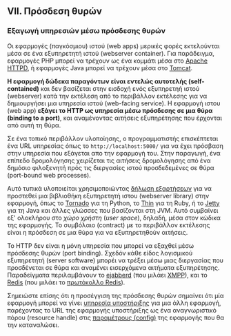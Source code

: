## VII. Πρόσδεση θυρών
### Εξαγωγή υπηρεσιών μέσω πρόσδεσης θυρών

Οι εφαρμογές (παγκόσμιου) ιστού (web apps) μερικές φορές εκτελούνται μέσα σε ένα εξυπηρετητή ιστού (webserver container).  Για παράδειγμα, εφαρμογές PHP μπορεί να τρέχουν ως ένα κομμάτι μέσα στο [Apache HTTPD](http://httpd.apache.org/), ή εφαρμογές Java μπορεί να τρέχουν μέσα στο [Tomcat](http://tomcat.apache.org/).

**Η εφαρμογή δώδεκα παραγόντων είναι εντελώς αυτοτελής (self-contained)** και δεν βασίζεται στην εισδοχή ενός εξυπηρετηή ιστού (webserver) κατά την εκτέλεση από το περιβάλλον εκτέλεσης για να δημιουργήσει μια υπηρεσία ιστού (web-facing service).  Η εφαρμογή ιστου (web app) **εξάγει το HTTP ως υπηρεσία μέσω πρόσδεσης σε μια θύρα (binding to a port)**, και αναμένοντας αιτήσεις εξυπηρέτησης που έρχονται από αυτή τη θύρα.

Σε ένα τοπικό περιβάλλον υλοποίησης, ο προγραμματιστής επισκέπτεται ένα URL υπηρεσίας όπως το `http://localhost:5000/` για να έχει πρόσβαση στην υπηρεσία που εξάγεται απο την εφαρμογή του.  Στην παραγωγή, ένα επίπεδο δρομολόγησης χειρίζεται τις αιτήσεις δρομολόγησης από ένα δημόσιο φιλοξενητή πρός τις διεργασίες ιστού προσδεδεμένες σε θύρα (port-bound web processes).

Αυτό τυπικά υλοποιείται χρησιμοποιώντας [δήλωση εξαρτήσεων](./dependencies) για να προστεθεί μια βιβλιοθήκη εξυπηρετητή ιστου (webserver library) στην εφαρμογή, όπως το [Tornado](http://www.tornadoweb.org/) για τη Python, το [Thin](https://github.com/macournoyer/thin) για τη Ruby, ή το [Jetty](http://www.eclipse.org/jetty/) για τη Java και άλλες γλώσσες που βασίζονται στη JVM.  Αυτό συμβαίνει εξ' ολοκλήρου στο *χώρο χρήστη* (*user space*), δηλαδή, μέσα στον κώδικα της εφαρμογής.  Το συμβόλαιο (contract) με το περιβάλλον εκτέλεσης είναι η πρόσδεση σε μια θύρα για να εξυπηρετηθούν αιτήσεις.

Το HTTP δεν είναι η μόνη υπηρεσία που μπορεί να εξαχθεί μέσω πρόσδεσης θυρών (port binding).  Σχεδόν κάθε είδος λογισμικού εξυπηρετητή (server software) μπορέι να τρέξει μέσω μιας διεργασίας που προσδένεται σε θύρα και αναμένει εισερχόμενα αιτήματα εξυπηρέτησης.  Παραδείγματα περιλαμβάνουν το [ejabberd](http://www.ejabberd.im/) (που μιλάει [XMPP](http://xmpp.org/)), και το [Redis](http://redis.io/) (που μιλάει το [πρωτόκολλο Redis](http://redis.io/topics/protocol)).

Σημειώστε επίσης ότι η προσέγγιση της πρόσδεσης θυρών σημαίνει ότι μία εφαρμογή μπορεί να γίνει [υπηρεσία υποστήριξης](./backing-services) για μια άλλη εφαρμογή, παρέχοντας το URL της εφαρμογής υποστήριξης ως ένα αναγνωριστικό πόρου (resource handle) στις [παραμέτρους (config)](./config) της εφαρμογής που θα την καταναλώσει.
